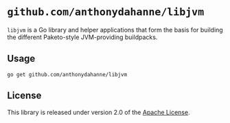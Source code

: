 # `github.com/anthonydahanne/libjvm`
`libjvm` is a Go library and helper applications that form the basis for building the different Paketo-style JVM-providing buildpacks.

## Usage
```
go get github.com/anthonydahanne/libjvm
```

## License
This library is released under version 2.0 of the [Apache License][a].

[a]: https://www.apache.org/licenses/LICENSE-2.0

